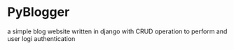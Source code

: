 # PyBlogger
a simple blog website written in django with CRUD operation to perform and user logi authentication
